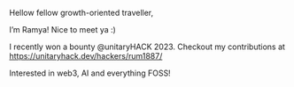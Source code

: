 Hellow fellow growth-oriented traveller, 

I’m Ramya! Nice to meet ya :)
  
I recently won a bounty @unitaryHACK 2023. Checkout my contributions at https://unitaryhack.dev/hackers/rum1887/

Interested in web3, AI and everything FOSS!





